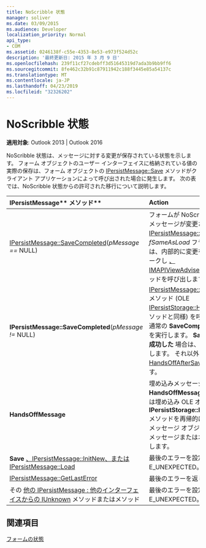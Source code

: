```yaml
---
title: NoScribble 状態
manager: soliver
ms.date: 03/09/2015
ms.audience: Developer
localization_priority: Normal
api_type:
- COM
ms.assetid: 0246138f-c55e-4353-8e53-e973f524d52c
description: '最終更新日: 2015 年 3 月 9 日'
ms.openlocfilehash: 239f11cf27cdebff3d51645319d7ada3b9bb9ff6
ms.sourcegitcommit: 8fe462c32b91c87911942c188f3445e85a54137c
ms.translationtype: MT
ms.contentlocale: ja-JP
ms.lasthandoff: 04/23/2019
ms.locfileid: "32326202"
---
```

# <a name="noscribble-state"></a>NoScribble 状態

  
  
**適用対象**: Outlook 2013 | Outlook 2016 
  
NoScribble 状態は、メッセージに対する変更が保存されている状態を示します。 フォーム オブジェクトのユーザー インターフェイスに格納されている値の実際の保存は、フォーム オブジェクトの [IPersistMessage::Save](ipersistmessage-save.md) メソッドがクライアント アプリケーションによって呼び出された場合に発生します。 次の表では、NoScribble 状態からの許可された移行について説明します。 
  
|IPersistMessage** メソッド**|**Action**|**新しい状態**|
|:-----|:-----|:-----|
|[IPersistMessage::SaveCompleted](ipersistmessage-savecompleted.md)(_pMessage ==_ NULL)  <br/> |フォームが NoScribble 状態に入り、メッセージが変更された [IPersistMessage::Save](ipersistmessage-save.md)呼び出しで _fSameAsLoad_ フラグが TRUE の場合は、内部的に変更を保存済みとしてマークし [、IMAPIViewAdviseSink::OnSaved](imapiviewadvisesink-onsaved.md)メソッドを呼び出します。  <br/> |[Normal](normal-state.md) <br/> |
|**IPersistMessage::SaveCompleted**(_pMessage !=_ NULL)  <br/> |[IPersistMessage::HandsOffMessage](ipersistmessage-handsoffmessage.md)メソッド (OLE [IPersistStorage::HandsOffStorage](https://msdn.microsoft.com/library/1e5ef26f-d8e7-4fa6-bfc4-19dace35314d%28Office.15%29.aspx)メソッドと同様) を呼び出し、その後に通常の **SaveCompleted** アクションを実行します。 **SaveCompleted が成功した** 場合は、Normal 状態を入力します。 それ以外の場合は [、HandsOffAfterSave 状態を入力](handsoffaftersave-state.md) します。  <br/> |Normal または HandsOffAfterSave  <br/> |
|**HandsOffMessage** <br/> |埋め込みメッセージ **の HandsOffMessage** メソッド、または埋め込み OLE オブジェクトの OLE **IPersistStorage::HandsOffStorage** メソッドを再帰的に呼び出します。 メッセージ オブジェクトと埋め込みメッセージまたはオブジェクトを解放します。  <br/> |HandsOffAfterSave  <br/> |
|**Save** [、IPersistMessage::InitNew、](ipersistmessage-initnew.md)[または IPersistMessage::Load](ipersistmessage-load.md) <br/> |最後のエラーを設定し、エラーを返E_UNEXPECTED。  <br/> |NoScribble  <br/> |
|[IPersistMessage::GetLastError](ipersistmessage-getlasterror.md) <br/> |最後のエラーを返します。  <br/> |NoScribble  <br/> |
|その [他の IPersistMessage : 他のインターフェイスからの IUnknown](ipersistmessageiunknown.md) メソッドまたはメソッド  <br/> |最後のエラーを設定し、エラーを返E_UNEXPECTED。  <br/> |NoScribble  <br/> |
   
## <a name="see-also"></a>関連項目



[フォームの状態](form-states.md)

